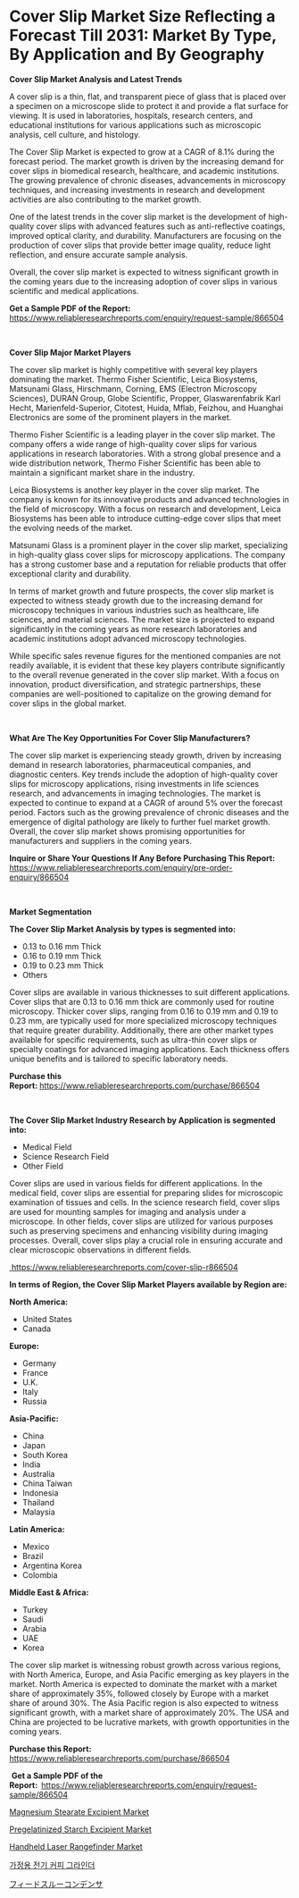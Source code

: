 <p><h1>Cover Slip Market Size Reflecting a Forecast Till 2031: Market By Type, By Application and By Geography</h1></p><p><strong>Cover Slip Market Analysis and Latest Trends</strong></p>
<p><p>A cover slip is a thin, flat, and transparent piece of glass that is placed over a specimen on a microscope slide to protect it and provide a flat surface for viewing. It is used in laboratories, hospitals, research centers, and educational institutions for various applications such as microscopic analysis, cell culture, and histology.</p><p>The Cover Slip Market is expected to grow at a CAGR of 8.1% during the forecast period. The market growth is driven by the increasing demand for cover slips in biomedical research, healthcare, and academic institutions. The growing prevalence of chronic diseases, advancements in microscopy techniques, and increasing investments in research and development activities are also contributing to the market growth.</p><p>One of the latest trends in the cover slip market is the development of high-quality cover slips with advanced features such as anti-reflective coatings, improved optical clarity, and durability. Manufacturers are focusing on the production of cover slips that provide better image quality, reduce light reflection, and ensure accurate sample analysis.</p><p>Overall, the cover slip market is expected to witness significant growth in the coming years due to the increasing adoption of cover slips in various scientific and medical applications.</p></p>
<p><strong>Get a Sample PDF of the Report:&nbsp;</strong> <a href="https://www.reliableresearchreports.com/enquiry/request-sample/866504">https://www.reliableresearchreports.com/enquiry/request-sample/866504</a></p>
<p>&nbsp;</p>
<p><strong>Cover Slip Major Market Players</strong></p>
<p><p>The cover slip market is highly competitive with several key players dominating the market. Thermo Fisher Scientific, Leica Biosystems, Matsunami Glass, Hirschmann, Corning, EMS (Electron Microscopy Sciences), DURAN Group, Globe Scientific, Propper, Glaswarenfabrik Karl Hecht, Marienfeld-Superior, Citotest, Huida, Mflab, Feizhou, and Huanghai Electronics are some of the prominent players in the market.</p><p>Thermo Fisher Scientific is a leading player in the cover slip market. The company offers a wide range of high-quality cover slips for various applications in research laboratories. With a strong global presence and a wide distribution network, Thermo Fisher Scientific has been able to maintain a significant market share in the industry.</p><p>Leica Biosystems is another key player in the cover slip market. The company is known for its innovative products and advanced technologies in the field of microscopy. With a focus on research and development, Leica Biosystems has been able to introduce cutting-edge cover slips that meet the evolving needs of the market.</p><p>Matsunami Glass is a prominent player in the cover slip market, specializing in high-quality glass cover slips for microscopy applications. The company has a strong customer base and a reputation for reliable products that offer exceptional clarity and durability.</p><p>In terms of market growth and future prospects, the cover slip market is expected to witness steady growth due to the increasing demand for microscopy techniques in various industries such as healthcare, life sciences, and material sciences. The market size is projected to expand significantly in the coming years as more research laboratories and academic institutions adopt advanced microscopy technologies.</p><p>While specific sales revenue figures for the mentioned companies are not readily available, it is evident that these key players contribute significantly to the overall revenue generated in the cover slip market. With a focus on innovation, product diversification, and strategic partnerships, these companies are well-positioned to capitalize on the growing demand for cover slips in the global market.</p></p>
<p>&nbsp;</p>
<p><strong>What Are The Key Opportunities For Cover Slip Manufacturers?</strong></p>
<p><p>The cover slip market is experiencing steady growth, driven by increasing demand in research laboratories, pharmaceutical companies, and diagnostic centers. Key trends include the adoption of high-quality cover slips for microscopy applications, rising investments in life sciences research, and advancements in imaging technologies. The market is expected to continue to expand at a CAGR of around 5% over the forecast period. Factors such as the growing prevalence of chronic diseases and the emergence of digital pathology are likely to further fuel market growth. Overall, the cover slip market shows promising opportunities for manufacturers and suppliers in the coming years.</p></p>
<p><strong>Inquire or Share Your Questions If Any Before Purchasing This Report:</strong> <a href="https://www.reliableresearchreports.com/enquiry/pre-order-enquiry/866504">https://www.reliableresearchreports.com/enquiry/pre-order-enquiry/866504</a></p>
<p>&nbsp;</p>
<p><strong>Market Segmentation</strong></p>
<p><strong>The Cover Slip Market Analysis by types is segmented into:</strong></p>
<p><ul><li>0.13 to 0.16 mm Thick</li><li>0.16 to 0.19 mm Thick</li><li>0.19 to 0.23 mm Thick</li><li>Others</li></ul></p>
<p><p>Cover slips are available in various thicknesses to suit different applications. Cover slips that are 0.13 to 0.16 mm thick are commonly used for routine microscopy. Thicker cover slips, ranging from 0.16 to 0.19 mm and 0.19 to 0.23 mm, are typically used for more specialized microscopy techniques that require greater durability. Additionally, there are other market types available for specific requirements, such as ultra-thin cover slips or specialty coatings for advanced imaging applications. Each thickness offers unique benefits and is tailored to specific laboratory needs.</p></p>
<p><strong>Purchase this Report:&nbsp;</strong><a href="https://www.reliableresearchreports.com/purchase/866504">https://www.reliableresearchreports.com/purchase/866504</a></p>
<p>&nbsp;</p>
<p><strong>The Cover Slip Market Industry Research by Application is segmented into:</strong></p>
<p><ul><li>Medical Field</li><li>Science Research Field</li><li>Other Field</li></ul></p>
<p><p>Cover slips are used in various fields for different applications. In the medical field, cover slips are essential for preparing slides for microscopic examination of tissues and cells. In the science research field, cover slips are used for mounting samples for imaging and analysis under a microscope. In other fields, cover slips are utilized for various purposes such as preserving specimens and enhancing visibility during imaging processes. Overall, cover slips play a crucial role in ensuring accurate and clear microscopic observations in different fields.</p></p>
<p><a href="https://www.reliableresearchreports.com/cover-slip-r866504">&nbsp;https://www.reliableresearchreports.com/cover-slip-r866504</a></p>
<p><strong>In terms of Region, the Cover Slip Market Players available by Region are:</strong></p>
<p>
    <p> <strong> North America: </strong>
        <ul>
            <li>United States</li>
            <li>Canada</li>
        </ul>
        </p> 
    <p> <strong> Europe: </strong>
        <ul>
            <li>Germany</li>
            <li>France</li>
            <li>U.K.</li>
            <li>Italy</li>
            <li>Russia</li>
        </ul>
        </p> 
    <p> <strong> Asia-Pacific: </strong>
        <ul>
            <li>China</li>
            <li>Japan</li>
            <li>South Korea</li>
            <li>India</li>
            <li>Australia</li>
            <li>China Taiwan</li>
            <li>Indonesia</li>
            <li>Thailand</li>
            <li>Malaysia</li>
        </ul>
        </p> 
    <p> <strong> Latin America: </strong>
        <ul>
            <li>Mexico</li>
            <li>Brazil</li>
            <li>Argentina Korea</li>
            <li>Colombia</li>
        </ul>
        </p> 
    <p> <strong> Middle East & Africa: </strong>
        <ul>
            <li>Turkey</li>
            <li>Saudi</li>
            <li>Arabia</li>
            <li>UAE</li>
            <li>Korea</li>
        </ul>
    </p>
    </p>
<p><p>The cover slip market is witnessing robust growth across various regions, with North America, Europe, and Asia Pacific emerging as key players in the market. North America is expected to dominate the market with a market share of approximately 35%, followed closely by Europe with a market share of around 30%. The Asia Pacific region is also expected to witness significant growth, with a market share of approximately 20%. The USA and China are projected to be lucrative markets, with growth opportunities in the coming years.</p></p>
<p><strong>Purchase this Report: </strong><a href="https://www.reliableresearchreports.com/purchase/866504">https://www.reliableresearchreports.com/purchase/866504</a></p>
<p>&nbsp;<strong>Get a Sample PDF of the Report:&nbsp;&nbsp;</strong><a href="https://www.reliableresearchreports.com/enquiry/request-sample/866504">https://www.reliableresearchreports.com/enquiry/request-sample/866504</a></p>
<p><strong></strong></p>
<p><p><a href="https://issuu.com/reportprime-2/docs/magnesium-stearate-excipient-market-size-2030.pptx">Magnesium Stearate Excipient Market</a></p><p><a href="https://issuu.com/reportprime-2/docs/pregelatinized-starch-excipient-market-size-2030.p">Pregelatinized Starch Excipient Market</a></p><p><a href="https://github.com/juancolorado15/Market-Research-Report-List-2/blob/main/handheld-laser-rangefinder-market.md">Handheld Laser Rangefinder Market</a></p><p><a href="https://github.com/xvz497517413/Market-Research-Report-List-1/blob/main/306277228651.md">가정용 전기 커피 그라인더</a></p><p><a href="https://github.com/mcbeesbxa270/Market-Research-Report-List-1/blob/main/354518431206.md">フィードスルーコンデンサ</a></p></p>
